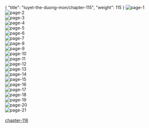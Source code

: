 { "title": "tuyet-the-duong-mon/chapter-115", "weight": 115 }
<img src="tuyet-the-duong-mon_0115_01-45c60b88eb4b9c6f999c7e9bc9783005.webp" alt="page-1" origin="http://1.bp.blogspot.com/-lq7li9xmW5g/WZgcLLKP6LI/AAAAAAAAd04/Ym7dglwsqXosKNW5BUrEWOCQ3mDBE5bywCLcBGAs/s1600/1.jpg?imgmax=0"><br/>
<img src="tuyet-the-duong-mon_0115_02-459b9721e310e8b7b564bd78cef1eccb.webp" alt="page-2" origin="http://1.bp.blogspot.com/-S5mOXNA4cfs/WZgcO8S-wbI/AAAAAAAAd1o/HvtAOpGgDccPzkclSO7lkBGsfSDIkYciACLcBGAs/s1600/2.jpg?imgmax=0"><br/>
<img src="tuyet-the-duong-mon_0115_03-7a6de95b7a8f230de38a153ae6c28810.webp" alt="page-3" origin="http://1.bp.blogspot.com/-VrWmKQ3muAs/WZgcR8OKnWI/AAAAAAAAd14/5Hf77-AtmQQ-kNDPbMHZgfZdiKlUJ_jkQCLcBGAs/s1600/3.jpg?imgmax=0"><br/>
<img src="tuyet-the-duong-mon_0115_04-3502da5e65960289015915e1669965d0.webp" alt="page-4" origin="http://1.bp.blogspot.com/-uPb1y6NE-48/WZgcR9c9rWI/AAAAAAAAd18/rn8Zj5xTJ08CBlHlq3Gy0JcSLevslIJKACLcBGAs/s1600/4.jpg?imgmax=0"><br/>
<img src="tuyet-the-duong-mon_0115_05-27632b0197d855ce65059beeceb95580.webp" alt="page-5" origin="http://1.bp.blogspot.com/-RDyRzh_uAOw/WZgcS58gp9I/AAAAAAAAd2A/jMVbDIJiB-olcAr5ni6AYrhEecIqjkIhQCLcBGAs/s1600/5.jpg?imgmax=0"><br/>
<img src="tuyet-the-duong-mon_0115_06-294d07f85fee834220eb866e65d6540e.webp" alt="page-6" origin="http://1.bp.blogspot.com/-RoddA13oDu4/WZgcTYrHJbI/AAAAAAAAd2E/b_0r5YAyVAIwmPN1GQnnkcMvmtAxGyzcACLcBGAs/s1600/6.jpg?imgmax=0"><br/>
<img src="tuyet-the-duong-mon_0115_07-c2163da314a2f0154b93591caa11d8c7.webp" alt="page-7" origin="http://1.bp.blogspot.com/-u9kya-8uB5U/WZgcTQCo53I/AAAAAAAAd2I/rFtWgYAnH8kbyM7-sIQv6bzYpDJZ-Y3xACLcBGAs/s1600/7.jpg?imgmax=0"><br/>
<img src="tuyet-the-duong-mon_0115_08-ed134822a235c350cdfc4ce10d0e790a.webp" alt="page-8" origin="http://1.bp.blogspot.com/-CJI0cq358jc/WZgcTx27x5I/AAAAAAAAd2M/iwGG4KGjNLkdUQ91Ktk3-S2-BtXbuXc0ACLcBGAs/s1600/8.jpg?imgmax=0"><br/>
<img src="tuyet-the-duong-mon_0115_09-65a4bb6d3e505536d54bab1f35a8da05.webp" alt="page-9" origin="http://1.bp.blogspot.com/-s030VK81dV4/WZgcLCFVDqI/AAAAAAAAd08/fMAFoM2s2gMptbGqjE7JHpYHy2YJGINkgCLcBGAs/s1600/10.jpg?imgmax=0"><br/>
<img src="tuyet-the-duong-mon_0115_10-85ef458476ab29b126a8abd0108db872.webp" alt="page-10" origin="http://1.bp.blogspot.com/-t-F-nvj4lww/WZgcMQYKk-I/AAAAAAAAd1E/8V-JjeH7PDwwgB41LU9jAZBRrAOp4ctFwCLcBGAs/s1600/11.jpg?imgmax=0"><br/>
<img src="tuyet-the-duong-mon_0115_11-ab6343e7d9dd342025989c01500b561f.webp" alt="page-11" origin="http://1.bp.blogspot.com/-2RhKofukbEI/WZgcMVWmmVI/AAAAAAAAd1I/FpNwxzzx1A4bznmuex6OuIIqabKAOrV9wCLcBGAs/s1600/12.jpg?imgmax=0"><br/>
<img src="tuyet-the-duong-mon_0115_12-d9f0711031a87d37dfdfb4d74c5ad693.webp" alt="page-12" origin="http://1.bp.blogspot.com/-8rkziXnxYTo/WZgcMw4Jf_I/AAAAAAAAd1M/h_3ovnP2bCIwpUnWI_F_1F3klKj9ta7CwCLcBGAs/s1600/13.jpg?imgmax=0"><br/>
<img src="tuyet-the-duong-mon_0115_13-6298e6346d4130a6bf23b77f57500015.webp" alt="page-13" origin="http://1.bp.blogspot.com/-hdKniqGp6AY/WZgcNdP1nVI/AAAAAAAAd1Q/mGWptlnFX5kB7Uwe-N6941Y_O3g4nVb1wCLcBGAs/s1600/14.jpg?imgmax=0"><br/>
<img src="tuyet-the-duong-mon_0115_14-5cecd8137a3532cb4d1d95a5cec067bd.webp" alt="page-14" origin="http://1.bp.blogspot.com/-GrCxEmYD8ok/WZgcNg7x-HI/AAAAAAAAd1U/1VcwJNzDpOkZSgRYHS8CsEgw0PlJP94NACLcBGAs/s1600/15.jpg?imgmax=0"><br/>
<img src="tuyet-the-duong-mon_0115_15-9e426c12fce3f2fc672473a2b55b340d.webp" alt="page-15" origin="http://1.bp.blogspot.com/--jot8VuXHoE/WZgcNxB9dEI/AAAAAAAAd1Y/RQlets2pK-kXlwkDfvF7XWEYeWBY44W8gCLcBGAs/s1600/16.jpg?imgmax=0"><br/>
<img src="tuyet-the-duong-mon_0115_16-fc794ad5838ed310b673c819fa591046.webp" alt="page-16" origin="http://1.bp.blogspot.com/-Y6Qx7OfZ2RQ/WZgcOKdQ9SI/AAAAAAAAd1c/acRq7KrsqBUX1AtdA_T-xnFiAwsAEW2LwCLcBGAs/s1600/17.jpg?imgmax=0"><br/>
<img src="tuyet-the-duong-mon_0115_17-3741795a08250ef8d2ae6b3e8eb18a87.webp" alt="page-17" origin="http://1.bp.blogspot.com/-8-l_tcmxAL4/WZgcOUX2sjI/AAAAAAAAd1g/et2DdPC0SRodzvydTI9sisWvSOOuJNnZACLcBGAs/s1600/18.jpg?imgmax=0"><br/>
<img src="tuyet-the-duong-mon_0115_18-ab8a173d481e8446bea6938ce5791027.webp" alt="page-18" origin="http://1.bp.blogspot.com/-ZHaOJfQJd3k/WZgcOgjCexI/AAAAAAAAd1k/qg1lEghMhuAJQ_soTks1eEHkynwjdT73wCLcBGAs/s1600/19.jpg?imgmax=0"><br/>
<img src="tuyet-the-duong-mon_0115_19-0c000ec3d1463f720f785dbc27306fe1.webp" alt="page-19" origin="http://1.bp.blogspot.com/-XsHT_iSSyio/WZgcPfCWMbI/AAAAAAAAd1s/CdpQ47Lzu-w69nbrTu3VXQFmhspjde9vwCLcBGAs/s1600/20.jpg?imgmax=0"><br/>
<img src="tuyet-the-duong-mon_0115_20-81bc5e8ec76bcf78bb4dd0aa0422ac28.webp" alt="page-20" origin="http://1.bp.blogspot.com/-Zx2o85CKyVg/WZgcPWMwPPI/AAAAAAAAd1w/G9rSusYIvh4Ng7pLgDISOxkjCUysWyp2gCLcBGAs/s1600/21.jpg?imgmax=0"><br/>
<img src="tuyet-the-duong-mon_0115_21-09283257d1da6971cb028a2a43c6ca3c.webp" alt="page-21" origin="http://1.bp.blogspot.com/-dQDAmebhmbk/WZgcPtJAJvI/AAAAAAAAd10/bIveH8WOTMUAZRjP2Al4FgltxHmrJ1S1QCLcBGAs/s1600/22.jpg?imgmax=0"><br/>
<br/><a class="nextchap" href="/tuyet-the-duong-mon/chapter-116">chapter-116</a>

